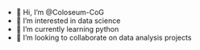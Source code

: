 - 👋 Hi, I’m @Coloseum-CoG
- 👀 I’m interested in data science
- 🌱 I’m currently learning python
- 💞️ I’m looking to collaborate on data analysis projects


<!---
Coloseum-CoG/Coloseum-CoG is a ✨ special ✨ repository because its `README.md` (this file) appears on your GitHub profile.
You can click the Preview link to take a look at your changes.
--->
